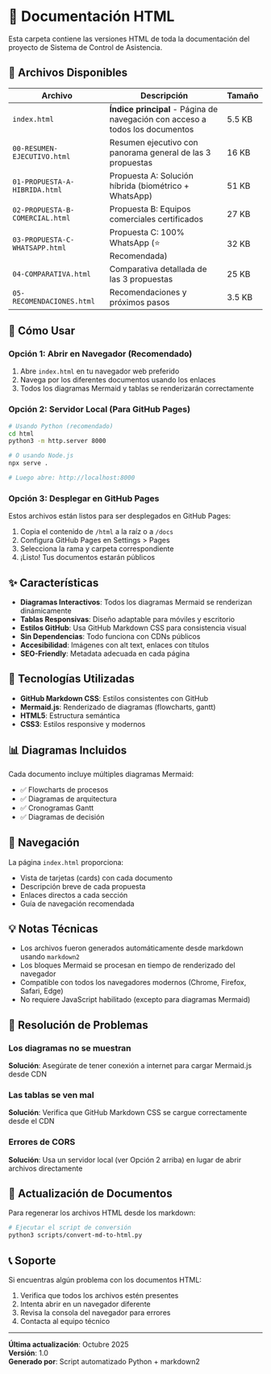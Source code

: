 # 📁 Documentación HTML

Esta carpeta contiene las versiones HTML de toda la documentación del proyecto de Sistema de Control de Asistencia.

## 📄 Archivos Disponibles

| Archivo | Descripción | Tamaño |
|---------|-------------|--------|
| `index.html` | **Índice principal** - Página de navegación con acceso a todos los documentos | 5.5 KB |
| `00-RESUMEN-EJECUTIVO.html` | Resumen ejecutivo con panorama general de las 3 propuestas | 16 KB |
| `01-PROPUESTA-A-HIBRIDA.html` | Propuesta A: Solución híbrida (biométrico + WhatsApp) | 51 KB |
| `02-PROPUESTA-B-COMERCIAL.html` | Propuesta B: Equipos comerciales certificados | 27 KB |
| `03-PROPUESTA-C-WHATSAPP.html` | Propuesta C: 100% WhatsApp (⭐ Recomendada) | 32 KB |
| `04-COMPARATIVA.html` | Comparativa detallada de las 3 propuestas | 25 KB |
| `05-RECOMENDACIONES.html` | Recomendaciones y próximos pasos | 3.5 KB |

## 🚀 Cómo Usar

### Opción 1: Abrir en Navegador (Recomendado)

1. Abre `index.html` en tu navegador web preferido
2. Navega por los diferentes documentos usando los enlaces
3. Todos los diagramas Mermaid y tablas se renderizarán correctamente

### Opción 2: Servidor Local (Para GitHub Pages)

```bash
# Usando Python (recomendado)
cd html
python3 -m http.server 8000

# O usando Node.js
npx serve .

# Luego abre: http://localhost:8000
```

### Opción 3: Desplegar en GitHub Pages

Estos archivos están listos para ser desplegados en GitHub Pages:

1. Copia el contenido de `/html` a la raíz o a `/docs`
2. Configura GitHub Pages en Settings > Pages
3. Selecciona la rama y carpeta correspondiente
4. ¡Listo! Tus documentos estarán públicos

## ✨ Características

- **Diagramas Interactivos**: Todos los diagramas Mermaid se renderizan dinámicamente
- **Tablas Responsivas**: Diseño adaptable para móviles y escritorio
- **Estilos GitHub**: Usa GitHub Markdown CSS para consistencia visual
- **Sin Dependencias**: Todo funciona con CDNs públicos
- **Accesibilidad**: Imágenes con alt text, enlaces con títulos
- **SEO-Friendly**: Metadata adecuada en cada página

## 🎨 Tecnologías Utilizadas

- **GitHub Markdown CSS**: Estilos consistentes con GitHub
- **Mermaid.js**: Renderizado de diagramas (flowcharts, gantt)
- **HTML5**: Estructura semántica
- **CSS3**: Estilos responsive y modernos

## 📊 Diagramas Incluidos

Cada documento incluye múltiples diagramas Mermaid:
- ✅ Flowcharts de procesos
- ✅ Diagramas de arquitectura
- ✅ Cronogramas Gantt
- ✅ Diagramas de decisión

## 🔗 Navegación

La página `index.html` proporciona:
- Vista de tarjetas (cards) con cada documento
- Descripción breve de cada propuesta
- Enlaces directos a cada sección
- Guía de navegación recomendada

## 💡 Notas Técnicas

- Los archivos fueron generados automáticamente desde markdown usando `markdown2`
- Los bloques Mermaid se procesan en tiempo de renderizado del navegador
- Compatible con todos los navegadores modernos (Chrome, Firefox, Safari, Edge)
- No requiere JavaScript habilitado (excepto para diagramas Mermaid)

## 🐛 Resolución de Problemas

### Los diagramas no se muestran

**Solución**: Asegúrate de tener conexión a internet para cargar Mermaid.js desde CDN

### Las tablas se ven mal

**Solución**: Verifica que GitHub Markdown CSS se cargue correctamente desde el CDN

### Errores de CORS

**Solución**: Usa un servidor local (ver Opción 2 arriba) en lugar de abrir archivos directamente

## 📝 Actualización de Documentos

Para regenerar los archivos HTML desde los markdown:

```bash
# Ejecutar el script de conversión
python3 scripts/convert-md-to-html.py
```

## 📞 Soporte

Si encuentras algún problema con los documentos HTML:
1. Verifica que todos los archivos estén presentes
2. Intenta abrir en un navegador diferente
3. Revisa la consola del navegador para errores
4. Contacta al equipo técnico

---

**Última actualización**: Octubre 2025  
**Versión**: 1.0  
**Generado por**: Script automatizado Python + markdown2
